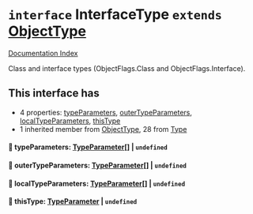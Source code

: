 # `interface` InterfaceType `extends` [ObjectType](../interface.ObjectType/README.md)

[Documentation Index](../README.md)

Class and interface types (ObjectFlags.Class and ObjectFlags.Interface).

## This interface has

- 4 properties:
[typeParameters](#-typeparameters-typeparameter--undefined),
[outerTypeParameters](#-outertypeparameters-typeparameter--undefined),
[localTypeParameters](#-localtypeparameters-typeparameter--undefined),
[thisType](#-thistype-typeparameter--undefined)
- 1 inherited member from [ObjectType](../interface.ObjectType/README.md), 28 from [Type](../interface.Type/README.md)


#### 📄 typeParameters: [TypeParameter](../interface.TypeParameter/README.md)\[] | `undefined`



#### 📄 outerTypeParameters: [TypeParameter](../interface.TypeParameter/README.md)\[] | `undefined`



#### 📄 localTypeParameters: [TypeParameter](../interface.TypeParameter/README.md)\[] | `undefined`



#### 📄 thisType: [TypeParameter](../interface.TypeParameter/README.md) | `undefined`



